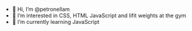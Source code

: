 - 👋 Hi, I’m @petronellam
- 👀 I’m interested in CSS, HTML JavaScript and lifit weights at the gym
- 🌱 I’m currently learning JavaScript

<!---
petronellam/petronellam is a ✨ special ✨ repository because its `README.md` (this file) appears on your GitHub profile.
You can click the Preview link to take a look at your changes.
--->
